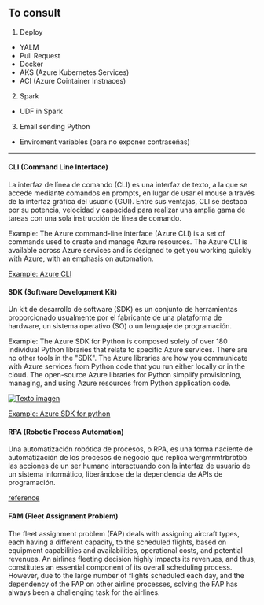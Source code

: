 ## To consult

01. Deploy
- YALM
- Pull Request
- Docker
- AKS (Azure Kubernetes Services)
- ACI (Azure Cointainer Instnaces)

02. Spark
- UDF in Spark

03. Email sending Python
- Enviroment variables (para no exponer contraseñas)

---

#### CLI (Command Line Interface)

La interfaz de línea de comando (CLI) es una interfaz de texto, a la que se accede mediante comandos en prompts, en lugar de usar el mouse a través de la interfaz gráfica del usuario (GUI). Entre sus ventajas, CLI se destaca por su potencia, velocidad y capacidad para realizar una amplia gama de tareas con una sola instrucción de línea de comando. 

Example: The Azure command-line interface (Azure CLI) is a set of commands used to create and manage Azure resources. The Azure CLI is available across Azure services and is designed to get you working quickly with Azure, with an emphasis on automation.

[Example: Azure CLI](https://learn.microsoft.com/en-us/cli/azure/)

#### SDK (Software Development Kit)

Un kit de desarrollo de software (SDK) es un conjunto de herramientas proporcionado usualmente por el fabricante de una plataforma de hardware, un sistema operativo (SO) o un lenguaje de programación.

Example: The Azure SDK for Python is composed solely of over 180 individual Python libraries that relate to specific Azure services. There are no other tools in the "SDK". The Azure libraries are how you communicate with Azure services from Python code that you run either locally or in the cloud. The open-source Azure libraries for Python simplify provisioning, managing, and using Azure resources from Python application code.

[![Texto imagen](http://img.youtube.com/vi/LW2iinnqVSk/0.jpg)](http://www.youtube.com/watch?v=LW2iinnqVSk)

[Example: Azure SDK for python](https://learn.microsoft.com/en-us/azure/developer/python/sdk/azure-sdk-overview)

#### RPA (Robotic Process Automation)

Una automatización robótica de procesos, o RPA, es una forma naciente de automatización de los procesos de negocio que replica wergmrmtrbrbtbb las acciones de un ser humano interactuando con la interfaz de usuario de un sistema informático, liberándose de la dependencia de APIs de programación.

[reference](https://es.wikipedia.org/wiki/Automatizaci%C3%B3n_rob%C3%B3tica_de_procesos)


#### FAM (Fleet Assignment Problem)

The fleet assignment problem (FAP) deals with assigning aircraft types, each having a different capacity, to the scheduled flights, based on equipment capabilities and availabilities, operational costs, and potential revenues. An airlines fleeting decision highly impacts its revenues, and thus, constitutes an essential component of its overall scheduling process. However, due to the large number of flights scheduled each day, and the dependency of the FAP on other airline processes, solving the FAP has always been a challenging task for the airlines. 
